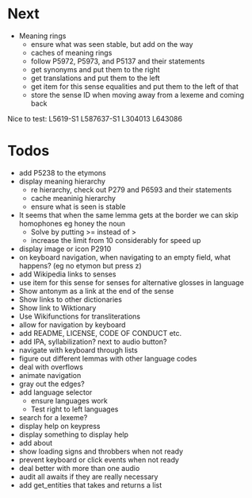 # Next
- Meaning rings
  - ensure what was seen stable, but add on the way
  - caches of meaning rings
  - follow P5972, P5973, and P5137 and their statements
  - get synonyms and put them to the right
  - get translations and put them to the left
  - get item for this sense equalities and put them to the left of that
  - store the sense ID when moving away from a lexeme and coming back

Nice to test:
L5619-S1
L587637-S1
L304013
L643086

# Todos
- add P5238 to the etymons
- display meaning hierarchy
  - re hierarchy, check out P279 and P6593 and their statements
  - cache meaninig hierarchy
  - ensure what is seen is stable
- It seems that when the same lemma gets at the border we can skip homophones eg honey the noun
  - Solve by putting >= instead of >
  - increase the limit from 10 considerably for speed up
- display image or icon P2910
- on keyboard navigation, when navigating to an empty field, what happens? (eg no etymon but press z)
- add Wikipedia links to senses
- use item for this sense for senses for alternative glosses in language
- Show antonym as a link at the end of the sense
- Show links to other dictionaries
- Show link to Wiktionary
- Use Wikifunctions for transliterations
- allow for navigation by keyboard
- add README, LICENSE, CODE OF CONDUCT etc.
- add IPA, syllabilization? next to audio button?
- navigate with keyboard through lists
- figure out different lemmas with other language codes
- deal with overflows
- animate navigation
- gray out the edges?
- add language selector
  - ensure languages work
  - Test right to left languages
- search for a lexeme?
- display help on keypress
- display something to display help
- add about
- show loading signs and throbbers when not ready
 - prevent keyboard or click events when not ready
- deal better with more than one audio
- audit all awaits if they are really necessary
- add get_entities that takes and returns a list
